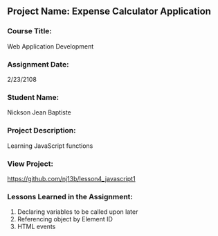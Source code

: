 ## Project Name:  Expense Calculator Application

### Course Title:
Web Application Development

### Assignment Date:  
2/23/2108

### Student Name:  
Nickson Jean Baptiste

### Project Description:
Learning JavaScript functions

### View Project:
https://github.com/nj13b/lesson4_javascript1

### Lessons Learned in the Assignment:
1. Declaring variables to be called upon later
2. Referencing object by Element ID
3. HTML events



